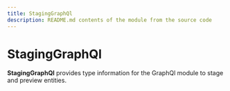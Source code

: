 ```yaml
---
title: StagingGraphQl
description: README.md contents of the module from the source code
---
```


# StagingGraphQl

**StagingGraphQl** provides type information for the GraphQl module
to stage and preview entities.

